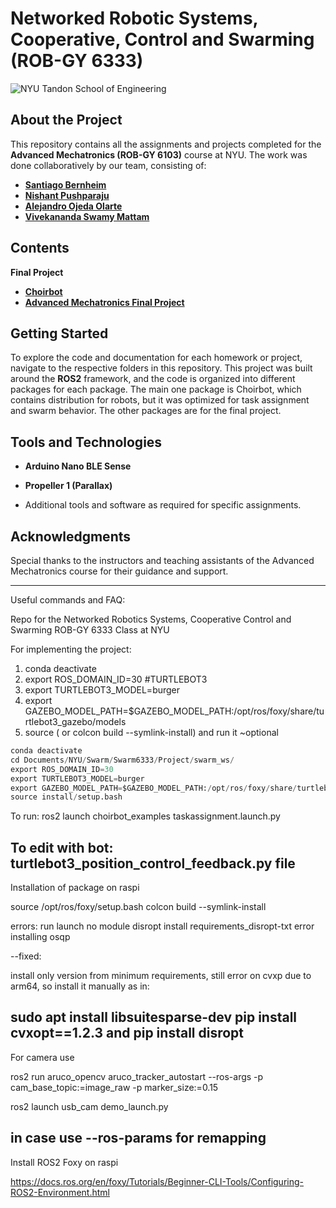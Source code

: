 # Networked Robotic Systems, Cooperative, Control and Swarming (ROB-GY 6333)

![NYU Tandon School of Engineering](https://engineering.nyu.edu/sites/default/files/wysiwyg-images/tandon_short_color.png)

## About the Project

This repository contains all the assignments and projects completed for the **Advanced Mechatronics (ROB-GY 6103)** course at NYU. The work was done collaboratively by our team, consisting of:
- **[Santiago Bernheim](https://github.com/santiagob)**
- **[Nishant Pushparaju](https://github.com/Nishant-ZFYII)**
- **[Alejandro Ojeda Olarte](https://github.com/aojedao)**
- **[Vivekananda Swamy Mattam](https://github.com/vivekmattam02)**

## Contents

**Final Project**
- **[Choirbot](https://github.com/OPT4SMART/ChoiRbot)**
- **[Advanced Mechatronics Final Project](https://github.com/aojedao/AdvancedMechatronics)**


## Getting Started

To explore the code and documentation for each homework or project, navigate to the respective folders in this repository. This project was built around the **ROS2** framework, and the code is organized into different packages for each package. The main one package is Choirbot, which contains distribution for robots, but it was optimized for task assignment and swarm behavior. The other packages are for the final project.

## Tools and Technologies
- **Arduino Nano BLE Sense**
- **Propeller 1 (Parallax)**

- Additional tools and software as required for specific assignments.

## Acknowledgments
Special thanks to the instructors and teaching assistants of the Advanced Mechatronics course for their guidance and support.

---

Useful commands and FAQ:


Repo for the Networked Robotics Systems, Cooperative Control and Swarming ROB-GY 6333 Class at NYU


For implementing the project: 
1. conda deactivate
2. export ROS_DOMAIN_ID=30 #TURTLEBOT3
3. export TURTLEBOT3_MODEL=burger
4. export GAZEBO_MODEL_PATH=$GAZEBO_MODEL_PATH:/opt/ros/foxy/share/turtlebot3_gazebo/models
5. source ( or colcon build --symlink-install) and run it ~optional

```python
conda deactivate
cd Documents/NYU/Swarm/Swarm6333/Project/swarm_ws/
export ROS_DOMAIN_ID=30
export TURTLEBOT3_MODEL=burger
export GAZEBO_MODEL_PATH=$GAZEBO_MODEL_PATH:/opt/ros/foxy/share/turtlebot3_gazebo/models
source install/setup.bash

```



To run: ros2 launch choirbot_examples taskassignment.launch.py

To edit with bot: turtlebot3_position_control_feedback.py file
---------------------------

Installation of package on raspi

source /opt/ros/foxy/setup.bash
colcon build --symlink-install

errors:
run launch
no module disropt
install requirements_disropt-txt
error installing osqp

--fixed:

install only version from minimum requirements, still error on cvxp due to arm64, so install it manually as in:

sudo apt install libsuitesparse-dev
pip install cvxopt==1.2.3
and pip install disropt
--------------------------

For camera use

ros2 run aruco_opencv aruco_tracker_autostart --ros-args -p cam_base_topic:=image_raw -p marker_size:=0.15

ros2 launch usb_cam demo_launch.py 

in case use --ros-params for remapping
--------------------------------------

Install ROS2 Foxy on raspi

https://docs.ros.org/en/foxy/Tutorials/Beginner-CLI-Tools/Configuring-ROS2-Environment.html
